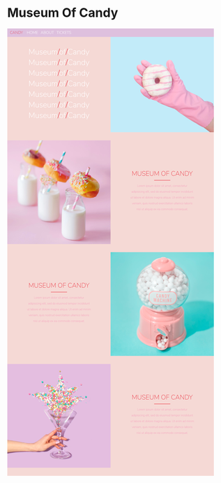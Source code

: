 # Museum Of Candy

![Screenshot of Website](https://github.com/emily-reinhart/MuseumOfCandy/blob/master/screenshots/candy-nav-clr.png)
